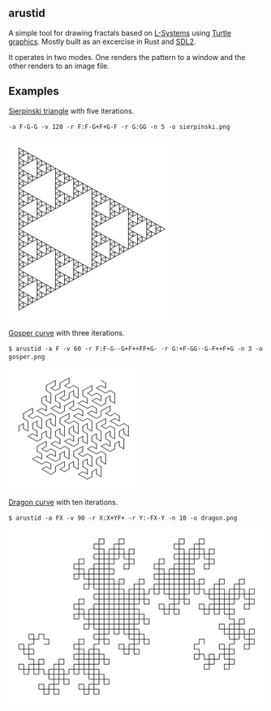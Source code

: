 arustid
-------

A simple tool for drawing fractals based on [L-Systems] using [Turtle graphics]. Mostly built as an excercise in
Rust and [SDL2].

It operates in two modes. One renders the pattern to a window and the other renders to an image file.

## Examples

[Sierpinski triangle] with five iterations.

```
-a F-G-G -v 120 -r F:F-G+F+G-F -r G:GG -n 5 -o sierpinski.png
```

![Sierpinski triangle](img/sierpinski.png)

[Gosper curve] with three iterations.

```
$ arustid -a F -v 60 -r F:F-G--G+F++FF+G- -r G:+F-GG--G-F++F+G -n 3 -o gosper.png
```

![Gosper curve](img/gosper.png)

[Dragon curve] with ten iterations.

```
$ arustid -a FX -v 90 -r X:X+YF+ -r Y:-FX-Y -n 10 -o dragon.png
```

![Dragon curve](img/dragon.png)

[Turtle graphics]: https://en.wikipedia.org/wiki/Turtle_graphics
[L-Systems]: https://en.wikipedia.org/wiki/L-system
[SDL2]: https://github.com/AngryLawyer/rust-sdl2
[Sierpinski triangle]: https://en.wikipedia.org/wiki/Sierpinski_triangle
[Gosper curve]: https://en.wikipedia.org/wiki/Gosper_curve
[Dragon curve]: https://en.wikipedia.org/wiki/Dragon_curve

